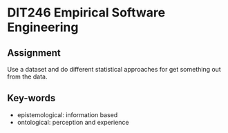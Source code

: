 # DIT246 Empirical Software Engineering

## Assignment
Use a dataset and do different statistical approaches for get something out from the data. 

## Key-words
- epistemological: information based
- ontological: perception and experience